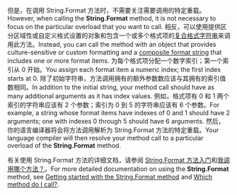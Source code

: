  
<span data-ttu-id="a0e4e-101">但是，在调用 String.Format 方法时，不需要关注需要调用的特定重载。</span><span class="sxs-lookup"><span data-stu-id="a0e4e-101">However, when calling the **String.Format** method, it is not necessary to focus on the particular overload that you want to call.</span></span> <span data-ttu-id="a0e4e-102">相反，可以使用提供区分区域性或自定义格式设置的对象和包含一个或多个格式项的[复合格式字符串](~/docs/standard/base-types/composite-formatting.md)来调用此方法。</span><span class="sxs-lookup"><span data-stu-id="a0e4e-102">Instead, you can call the method with an object that provides culture-sensitive or custom formatting and a [composite format string](~/docs/standard/base-types/composite-formatting.md) that includes one or more format items.</span></span> <span data-ttu-id="a0e4e-103">为每个格式项分配一个数字索引；第一个索引从 0 开始。</span><span class="sxs-lookup"><span data-stu-id="a0e4e-103">You assign each format item a numeric index; the first index starts at 0.</span></span> <span data-ttu-id="a0e4e-104">除了初始字符串，方法调用拥有的额外参数数应该与其拥有的索引值数相同。</span><span class="sxs-lookup"><span data-stu-id="a0e4e-104">In addition to the initial string, your method call should have as many additional arguments as it has index values.</span></span> <span data-ttu-id="a0e4e-105">例如，格式项有 0 和 1 两个索引的字符串应该有 2 个参数；索引为 0 到 5 的字符串应该有 6 个参数。</span><span class="sxs-lookup"><span data-stu-id="a0e4e-105">For example, a string whose format items have indexes of 0 and 1 should have 2 arguments; one with indexes 0 through 5 should have 6 arguments.</span></span> <span data-ttu-id="a0e4e-106">然后，你的语言编译器将会将方法调用解析为 String.Format 方法的特定重载。</span><span class="sxs-lookup"><span data-stu-id="a0e4e-106">Your language compiler will then resolve your method call to a particular overload of the **String.Format** method.</span></span>   

<span data-ttu-id="a0e4e-107">有关使用 String.Format 方法的详细文档，请参阅 [String.Format 方法入门](#Starting)和[我调用哪个方法？](#FTaskList)。</span><span class="sxs-lookup"><span data-stu-id="a0e4e-107">For more detailed documentation on using the **String.Format** method, see [Getting started with the String.Format method](#Starting) and [Which method do I call?](#FTaskList).</span></span>   
